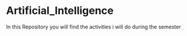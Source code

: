 # Artificial_Intelligence
In this Repository you will find the activities i will do during the semester
